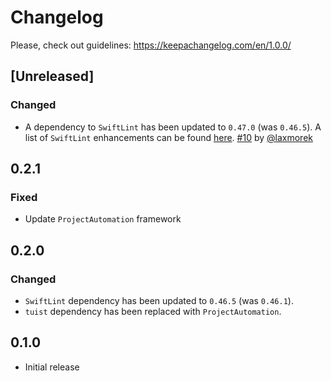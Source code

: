 # Changelog

Please, check out guidelines: https://keepachangelog.com/en/1.0.0/

## [Unreleased]

### Changed

- A dependency to `SwiftLint` has been updated to `0.47.0` (was `0.46.5`). A list of `SwiftLint` enhancements can be found [here](https://github.com/realm/SwiftLint/releases). [#10](https://github.com/tuist/tuist-plugin-lint/pull/10) by [@laxmorek](https://github.com/laxmorek)

## 0.2.1

### Fixed

- Update `ProjectAutomation` framework

## 0.2.0

### Changed
 
- `SwiftLint` dependency has been updated to `0.46.5` (was `0.46.1`).
- `tuist` dependency has been replaced with `ProjectAutomation`.

## 0.1.0

- Initial release
